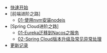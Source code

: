 <!-- _sidebar.md -->
- [快速开始](README.md)
- [前端进阶之路]
  - [01-使用nvm安装nodejs](contents/front/01-使用nvm安装nodejs.md)
- [Spring Cloud进阶之路]
  - [01-Eureka迁移到Nacos之服务](/contents/springcloud/01-Eureka迁移到Nacos之服务.md)
  - [02-Spring Cloud版本升级及常见异常处理](/contents/springcloud/02-SpringCloud版本升级及常见异常处理.md) 
- [更新记录](/contents/README.md)
<!-- - [Java进阶之路] MySQL数据库/常见设计模式/数据结构及算法 -->


  
  
